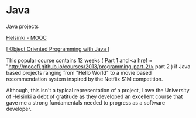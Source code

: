 # Java
Java projects

<a href = "https://mooc.fi/en/"> Helsinki - MOOC </a>

[<a href = "http://moocfi.github.io/courses/2013/programming-part-1/"> Object Oriented Programming with Java </a>]

This popular course contains 12 weeks ( <a href = "http://moocfi.github.io/courses/2013/programming-part-1/"> Part 1 </a> and 
<a href = "http://moocfi.github.io/courses/2013/programming-part-2/> part 2 </a> ) if Java based projects ranging from "Hello World" to a movie based recommendation system inspired by the Netflix $1M competition. 

Although, this isn't a typical representation of a project, I owe the University of Helsinki a debt of gratitude as they developed an excellent course that gave me a strong fundamentals needed to progress as a software developer. 
